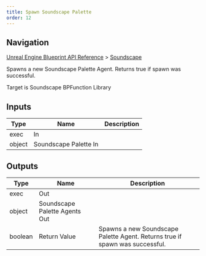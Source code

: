 ```yaml
---
title: Spawn Soundscape Palette
order: 12
---
```

## Navigation

[Unreal Engine Blueprint API Reference](https://dev.epicgames.com/documentation/en-us/unreal-engine/BlueprintAPI) > [Soundscape](https://dev.epicgames.com/documentation/en-us/unreal-engine/BlueprintAPI/Soundscape)

Spawns a new Soundscape Palette Agent. Returns true if spawn was successful.

Target is Soundscape BPFunction Library

## Inputs

| Type | Name | Description |
| --- | --- | --- |
| exec | In |  |
| object | Soundscape Palette In |  |

## Outputs

| Type | Name | Description |
| --- | --- | --- |
| exec | Out |  |
| object | Soundscape Palette Agents Out |  |
| boolean | Return Value | Spawns a new Soundscape Palette Agent. Returns true if spawn was successful. |
